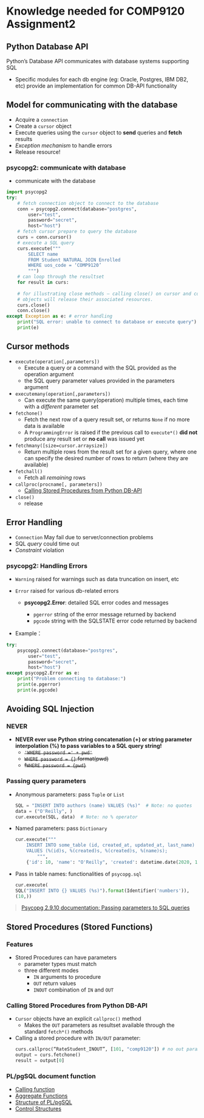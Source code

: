 # Knowledge needed for COMP9120 Assignment2
## Python Database API
Python’s Database API communicates with database systems supporting SQL
- Specific modules for each db engine (eg: Oracle, Postgres, IBM DB2, etc) provide an implementation for common DB-API functionality
## Model for communicating with the database
- Acquire a `connection`
- Create a `cursor` object
- Execute queries using the `cursor` object to __send__ queries and __fetch__ results
- _Exception mechanism_ to handle errors
- Release resource!
### psycopg2: communicate with database 
- communicate with the database
```Python
import psycopg2
try:
    # fetch connection object to connect to the database
    conn = psycopg2.connect(database="postgres",
        user="test",
        password="secret",
        host="host")
    # fetch cursor prepare to query the database
    curs = conn.cursor()
    # execute a SQL query
    curs.execute("""
        SELECT name
        FROM Student NATURAL JOIN Enrolled
        WHERE uos_code = ‘COMP9120’
        """)
    # can loop through the resultset
    for result in curs:
        
    # for illustrating close methods – calling close() on cursor and connection
    # objects will release their associated resources.
    curs.close()
    conn.close()
except Exception as e: # error handling
    print("SQL error: unable to connect to database or execute query")
    print(e)
```
## Cursor methods
- `execute(operation[,parameters])`
    - Execute a query or a command with the SQL provided as the operation argument
    - the SQL query parameter values provided in the parameters argument
- `executemany(operation[,parameters])`
    - Can execute the same query(operation) multiple times, each time with a _different_ parameter set
- `fetchone()`
    - Fetch the next row of a query result set, or returns `None` if no more data is available
    - A `ProgrammingError` is raised if the previous call to `execute*()` __did not__ produce any result set or __no call__ was issued yet
- `fetchmany([size=cursor.arraysize])`
    - Return multiple rows from the result set for a given query, where one can specify the desired number of rows to return (where they are available)
- `fetchall()`
    - Fetch all _remaining_ rows
- `callproc(procname[, parameters])`
    - [Calling Stored Procedures from Python DB-API](#calling-stored-procedures-from-python-db-api)
- `close()`
    - release
## Error Handling
- `Connection` May fail due to server/connection problems
- SQL _query_ could time out
- _Constraint_ violation
### psycopg2: Handling Errors
- `Warning` raised for warnings such as data truncation on insert, etc
- `Error` raised for various db-related errors

    - __psycopg2.Error__:  detailed SQL error codes and messages

        - `pgerror` string of the error message returned by backend
        - `pgcode` string with the SQLSTATE error code returned by backend
- Example：
```Python
try:
    psycopg2.connect(database="postgres",
        user="test",
        password="secret",
        host="host")
except psycopg2.Error as e:
    print("Problem connecting to database:")
    print(e.pgerror)
    print(e.pgcode)
```
## Avoiding SQL Injection
### NEVER 
- __NEVER ever use Python string concatenation (+) or string parameter interpolation (%) to pass variables to a SQL query string!__
    - ~~`'WHERE password =' + pwd'`~~
    - ~~`WHERE password = {}`.format(pwd)~~
    - ~~f`WHERE password = {pwd}`~~
### Passing query parameters
- Anonymous parameters: pass `Tuple` or `List`
    ```Python
    SQL = "INSERT INTO authors (name) VALUES (%s)"  # Note: no quotes
    data = ("O'Reilly", )
    cur.execute(SQL, data)  # Note: no % operator
    ```
- Named parameters: pass `Dictionary`

    ```Python
    cur.execute("""
        INSERT INTO some_table (id, created_at, updated_at, last_name)
        VALUES (%(id)s, %(created)s, %(created)s, %(name)s);
            """,
        {'id': 10, 'name': "O'Reilly", 'created': datetime.date(2020, 11, 18)})
    ```
- Pass in table names: functionalities of `psycopg.sql`
    ```python
    cur.execute(
    SQL("INSERT INTO {} VALUES (%s)").format(Identifier('numbers')),
    (10,))
    ```
> [Psycopg 2.9.10 documentation: Passing parameters to SQL queries](https://www.psycopg.org/docs/usage.html#passing-parameters-to-sql-queries)
## Stored Procedures (Stored Functions)
### Features
- Stored Procedures can have parameters
    - parameter types must match
    - three different modes
        - `IN` arguments to procedure
        - `OUT` return values
        - `INOUT` combination of `IN` and `OUT`
### Calling Stored Procedures from Python DB-API
- `Cursor` objects have an explicit `callproc()` method
    - Makes the `OUT` parameters as resultset available through the standard `fetch*()` methods
- Calling a stored procedure with `IN/OUT` parameter:
    ```Python
    curs.callproc(“RateStudent_INOUT”, [101, "comp9120"]) # no out parameter here
    output = curs.fetchone()
    result = output[0]
    ```
### PL/pgSQL document function
- [Calling function](https://www.postgresql.org/docs/current/sql-syntax-calling-funcs.html)
- [Aggregate Functions](https://www.postgresql.org/docs/9.5/functions-aggregate.html)
- [Structure of PL/pgSQL](https://www.postgresql.org/docs/current/plpgsql-structure.html)
- [Control Structures](https://www.postgresql.org/docs/7.2/plpgsql-control-structures.html)